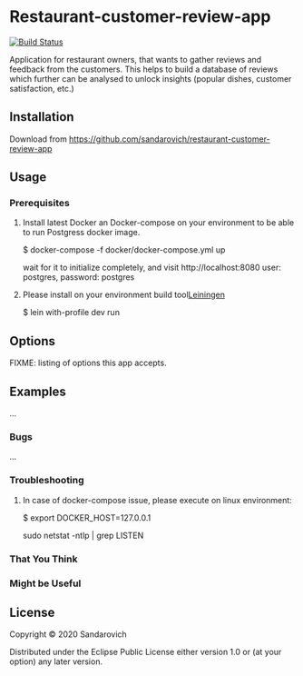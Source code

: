 # Restaurant-customer-review-app

[![Build Status](https://travis-ci.org/sandarovich/restaurant-customer-review-app.svg?branch=master)](https://travis-ci.org/sandarovich/restaurant-customer-review-app)

Application for restaurant owners, that wants to gather reviews and feedback from the customers. 
This helps to build a database of reviews which further can be analysed to unlock insights (popular dishes, customer satisfaction, etc.)


## Installation

Download from https://github.com/sandarovich/restaurant-customer-review-app

## Usage
### Prerequisites
1. Install latest Docker an Docker-compose on your environment to be able to run Postgress docker image.


    $ docker-compose -f docker/docker-compose.yml up
    
    
   wait for it to initialize completely, and visit http://localhost:8080 
   user: postgres,  password: postgres
    
2. Please install on your environment build tool[Leiningen](https://leiningen.org/#install)


    $ lein with-profile dev run


## Options

FIXME: listing of options this app accepts.

## Examples

...

### Bugs

...

### Troubleshooting

1. In case of docker-compose issue, please execute on linux environment:


    $  export DOCKER_HOST=127.0.0.1
    
    sudo netstat -ntlp | grep LISTEN



### That You Think
### Might be Useful

## License

Copyright © 2020 Sandarovich

Distributed under the Eclipse Public License either version 1.0 or (at
your option) any later version.
